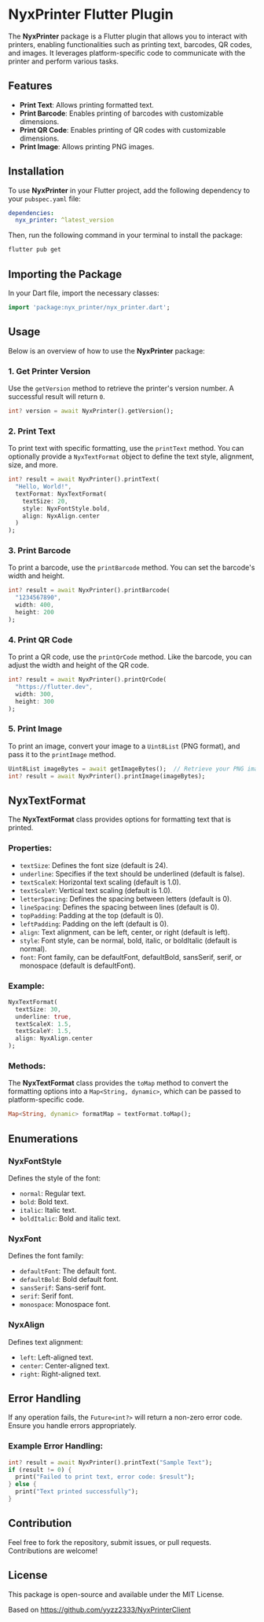 
# NyxPrinter Flutter Plugin

The **NyxPrinter** package is a Flutter plugin that allows you to interact with printers, enabling functionalities such as printing text, barcodes, QR codes, and images. It leverages platform-specific code to communicate with the printer and perform various tasks.

## Features

- **Print Text**: Allows printing formatted text.
- **Print Barcode**: Enables printing of barcodes with customizable dimensions.
- **Print QR Code**: Enables printing of QR codes with customizable dimensions.
- **Print Image**: Allows printing PNG images.

## Installation

To use **NyxPrinter** in your Flutter project, add the following dependency to your `pubspec.yaml` file:

```yaml
dependencies:
  nyx_printer: ^latest_version
```

Then, run the following command in your terminal to install the package:

```bash
flutter pub get
```

## Importing the Package

In your Dart file, import the necessary classes:

```dart
import 'package:nyx_printer/nyx_printer.dart';
```

## Usage

Below is an overview of how to use the **NyxPrinter** package:

### 1. Get Printer Version

Use the `getVersion` method to retrieve the printer's version number. A successful result will return `0`.

```dart
int? version = await NyxPrinter().getVersion();
```

### 2. Print Text

To print text with specific formatting, use the `printText` method. You can optionally provide a `NyxTextFormat` object to define the text style, alignment, size, and more.

```dart
int? result = await NyxPrinter().printText(
  "Hello, World!", 
  textFormat: NyxTextFormat(
    textSize: 20, 
    style: NyxFontStyle.bold, 
    align: NyxAlign.center
  )
);
```

### 3. Print Barcode

To print a barcode, use the `printBarcode` method. You can set the barcode's width and height.

```dart
int? result = await NyxPrinter().printBarcode(
  "1234567890", 
  width: 400, 
  height: 200
);
```

### 4. Print QR Code

To print a QR code, use the `printQrCode` method. Like the barcode, you can adjust the width and height of the QR code.

```dart
int? result = await NyxPrinter().printQrCode(
  "https://flutter.dev", 
  width: 300, 
  height: 300
);
```

### 5. Print Image

To print an image, convert your image to a `Uint8List` (PNG format), and pass it to the `printImage` method.

```dart
Uint8List imageBytes = await getImageBytes();  // Retrieve your PNG image as bytes
int? result = await NyxPrinter().printImage(imageBytes);
```

## NyxTextFormat

The **NyxTextFormat** class provides options for formatting text that is printed.

### Properties:

- `textSize`: Defines the font size (default is 24).
- `underline`: Specifies if the text should be underlined (default is false).
- `textScaleX`: Horizontal text scaling (default is 1.0).
- `textScaleY`: Vertical text scaling (default is 1.0).
- `letterSpacing`: Defines the spacing between letters (default is 0).
- `lineSpacing`: Defines the spacing between lines (default is 0).
- `topPadding`: Padding at the top (default is 0).
- `leftPadding`: Padding on the left (default is 0).
- `align`: Text alignment, can be left, center, or right (default is left).
- `style`: Font style, can be normal, bold, italic, or boldItalic (default is normal).
- `font`: Font family, can be defaultFont, defaultBold, sansSerif, serif, or monospace (default is defaultFont).

### Example:

```dart
NyxTextFormat(
  textSize: 30, 
  underline: true, 
  textScaleX: 1.5, 
  textScaleY: 1.5, 
  align: NyxAlign.center
);
```

### Methods:

The **NyxTextFormat** class provides the `toMap` method to convert the formatting options into a `Map<String, dynamic>`, which can be passed to platform-specific code.

```dart
Map<String, dynamic> formatMap = textFormat.toMap();
```

## Enumerations

### NyxFontStyle

Defines the style of the font:

- `normal`: Regular text.
- `bold`: Bold text.
- `italic`: Italic text.
- `boldItalic`: Bold and italic text.

### NyxFont

Defines the font family:

- `defaultFont`: The default font.
- `defaultBold`: Bold default font.
- `sansSerif`: Sans-serif font.
- `serif`: Serif font.
- `monospace`: Monospace font.

### NyxAlign

Defines text alignment:

- `left`: Left-aligned text.
- `center`: Center-aligned text.
- `right`: Right-aligned text.

## Error Handling

If any operation fails, the `Future<int?>` will return a non-zero error code. Ensure you handle errors appropriately.

### Example Error Handling:

```dart
int? result = await NyxPrinter().printText("Sample Text");
if (result != 0) {
  print("Failed to print text, error code: $result");
} else {
  print("Text printed successfully");
}
```

## Contribution

Feel free to fork the repository, submit issues, or pull requests. Contributions are welcome!

## License

This package is open-source and available under the MIT License.

Based on https://github.com/yyzz2333/NyxPrinterClient
